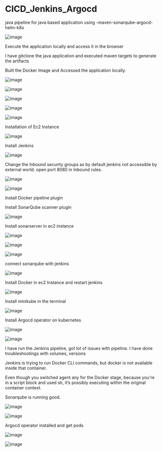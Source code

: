 # CICD_Jenkins_Argocd
java pipeline for java based application using -maven-sonarqube-argocd-helm-k8s

![image](https://github.com/user-attachments/assets/5ad73434-3693-43f2-8e8d-623caaaf068b)

Execute the application locally and access it in the browser

I have gitclone the java application and executed maven targets to generate the artifacts

Built the Docker Image and Accessed the application locally.

![image](https://github.com/user-attachments/assets/cc836dd6-b8eb-4005-a99e-6664b537a1d0)

![image](https://github.com/user-attachments/assets/15f53311-0bcb-4d9f-958e-bc4892cdf931)

![image](https://github.com/user-attachments/assets/6316af02-c50a-45a2-b49c-c22850f3a143)

![image](https://github.com/user-attachments/assets/8eb6ca00-91b6-4061-8a9b-dabe1ea18f5f)

![image](https://github.com/user-attachments/assets/def75c0f-669f-4ddf-a7ca-c6aac689c7f3)

Installation of Ec2 Instance

![image](https://github.com/user-attachments/assets/1858f494-9025-4619-a569-a745375543ce)

Install Jenkins

![image](https://github.com/user-attachments/assets/4b99601c-bb35-4170-b0b5-d9ab01c73102)

Change the Inbound security groups as by default jenkins not accessible by external world. open port 8080 in Inbound rules.

![image](https://github.com/user-attachments/assets/2c516cf2-b7a1-4b8e-9c3e-ea423d9b5af2)

![image](https://github.com/user-attachments/assets/307baf9e-57a8-43f1-b7bb-3cc546638360)

Install Docker pipeline plugin

Install SonarQube scanner plugin

![image](https://github.com/user-attachments/assets/4c055a1b-072c-4851-8962-2a564932998b)

Install sonarserver in ec2 instance

![image](https://github.com/user-attachments/assets/9055ab08-4f16-44f4-b9ef-d7735c1093a9)

![image](https://github.com/user-attachments/assets/5b1b7503-acb0-4326-b21f-bc493d04a912)

![image](https://github.com/user-attachments/assets/60611855-ddd4-4f8a-bd63-26e7e3e0e3f6)

connect sonarqube with jenkins

![image](https://github.com/user-attachments/assets/3f2b9cdb-68d1-40ee-b2d4-7a14080bd7c9)

Install Docker in ec2 Instance and restart jenkins

![image](https://github.com/user-attachments/assets/eb342276-8c2e-4b67-9900-7d2586538036)

Install minikube in the terminal

![image](https://github.com/user-attachments/assets/b376f29d-2059-4bc4-8d3f-323682b5d7db)

Install Argocd operator on kubernetes

![image](https://github.com/user-attachments/assets/b737a395-9650-44bb-9ba6-415a61baa4cb)

![image](https://github.com/user-attachments/assets/9e56e83e-7f94-4995-8760-0eac246e1a23)

I have run the Jenkins pipeline, got lot of issues with pipeline. I have done troubleshootings with volumes, versions 

Jenkins is trying to run Docker CLI commands, but docker is not available inside that container.

Even though you switched agent any for the Docker stage, because you're in a script block and used sh, it’s possibly executing within the original container context.

Sonarqube is running good.

![image](https://github.com/user-attachments/assets/6795b12e-6d8b-40dd-9ed4-22d3bfa2365d)

![image](https://github.com/user-attachments/assets/2ab4b430-3ee1-44e5-ae49-e3e8a5a5e9fe)

Argocd operator installed and get pods 

![image](https://github.com/user-attachments/assets/e243b6a8-514c-462d-aa02-0087bc45d0c9)

![image](https://github.com/user-attachments/assets/c1f01737-2169-482c-bccd-339ec98c13d7)
























